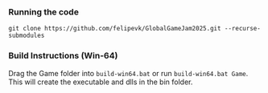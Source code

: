 ### Running the code

`git clone https://github.com/felipevk/GlobalGameJam2025.git --recurse-submodules`

### Build Instructions (Win-64)
Drag the Game folder into `build-win64.bat` or run `build-win64.bat Game`. This will create the executable and dlls in the bin folder.
